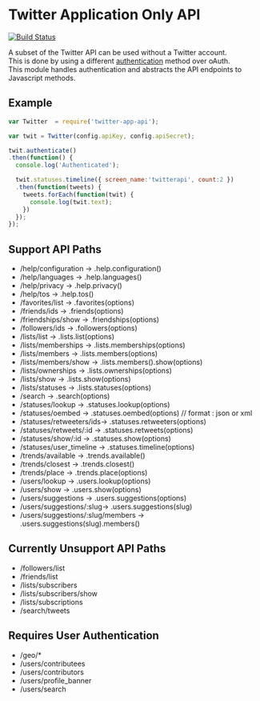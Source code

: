 # Twitter Application Only API

[![Build Status](https://api.shippable.com/projects/5473aa56d46935d5fbbe78c1/badge?branchName=master)](https://app.shippable.com/projects/5473aa56d46935d5fbbe78c1/builds/latest)

A subset of the Twitter API can be used without a Twitter account.  
This is done by using a different [authentication](https://dev.twitter.com/docs/auth/application-only-auth) method over oAuth.  
This module handles authentication and abstracts the API endpoints to Javascript methods.  

## Example
```javascript
var Twitter  = require('twitter-app-api');

var twit = Twitter(config.apiKey, config.apiSecret);

twit.authenticate()
.then(function() {
  console.log('Authenticated');

  twit.statuses.timeline({ screen_name:'twitterapi', count:2 })
  .then(function(tweets) {
    tweets.forEach(function(twit) {
      console.log(twit.text);
    })
  });
});

```

## Support API Paths
- /help/configuration     -> .help.configuration()
- /help/languages         -> .help.languages()
- /help/privacy           -> .help.privacy()
- /help/tos               -> .help.tos()
- /favorites/list         -> .favorites(options)
- /friends/ids            -> .friends(options)
- /friendships/show       -> .friendships(options)
- /followers/ids          -> .followers(options)
- /lists/list             -> .lists.list(options)
- /lists/memberships      -> .lists.memberships(options)
- /lists/members          -> .lists.members(options)
- /lists/members/show     -> .lists.members().show(options)
- /lists/ownerships       -> .lists.ownerships(options)
- /lists/show             -> .lists.show(options)
- /lists/statuses         -> .lists.statuses(options)
- /search                 -> .search(options)
- /statuses/lookup        -> .statuses.lookup(options)
- /statuses/oembed        -> .statuses.oembed(options) // format : json or xml
- /statuses/retweeters/ids-> .statuses.retweeters(options)
- /statuses/retweets/:id  -> .statuses.retweets(options)
- /statuses/show/:id      -> .statuses.show(options)
- /statuses/user_timeline -> .statuses.timeline(options)
- /trends/available       -> .trends.available()
- /trends/closest         -> .trends.closest()
- /trends/place           -> .trends.place(options)
- /users/lookup           -> .users.lookup(options)
- /users/show             -> .users.show(options)
- /users/suggestions      -> .users.suggestions(options)
- /users/suggestions/:slug-> .users.suggestions(slug)
- /users/suggestions/:slug/members -> .users.suggestions(slug).members()

## Currently Unsupport API Paths
- /followers/list
- /friends/list
- /lists/subscribers
- /lists/subscribers/show
- /lists/subscriptions
- /search/tweets

## Requires User Authentication

- /geo/*
- /users/contributees
- /users/contributors
- /users/profile_banner
- /users/search
